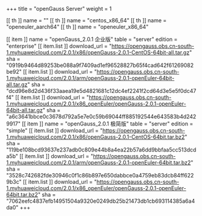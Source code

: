 +++
title = "openGauss Server"
weight = 1

[[ th ]]
    name = ""
[[ th ]]
    name = "centos_x86_64"
[[ th ]]
    name = "openeuler_aarch64"
[[ th ]]
    name = "openeuler_x86_64"

[[ item ]]
    name = "openGauss_2.0.1 企业版"
    table = "server"
    edition = "enterprise"
    [[ item.list ]]
        download_url = "https://opengauss.obs.cn-south-1.myhuaweicloud.com/2.0.1/x86/openGauss-2.0.1-CentOS-64bit-all.tar.gz"
        sha = "0919b9464d89253be088a9f7409ad1ef96528827b65f4cad642f61269082be92"
    [[ item.list ]]
        download_url = "https://opengauss.obs.cn-south-1.myhuaweicloud.com/2.0.1/arm/openGauss-2.0.1-openEuler-64bit-all.tar.gz"
        sha = "dcd96e8d2d436f33aaea19e5d4821681c12dc4ef2241f2cd64d3e5e5f0dc47f4"
    [[ item.list ]]
        download_url = "https://opengauss.obs.cn-south-1.myhuaweicloud.com/2.0.1/x86_openEuler/openGauss-2.0.1-openEuler-64bit-all.tar.gz"
        sha = "a6c3641bbce0c3678d792a5e7e0c59b69044ff885192544e643583b4d2429917"
[[ item ]]
    name = "openGauss_2.0.1 极简版"
    table = "server"
     edition = "simple"
    [[ item.list ]]
        download_url = "https://opengauss.obs.cn-south-1.myhuaweicloud.com/2.0.1/x86/openGauss-2.0.1-CentOS-64bit.tar.bz2"
        sha = "119be108bcd93637e237adb0c809e44b8a4ea22b57a6dd9bbfaa5cc513dcda5b"
    [[ item.list ]]
        download_url = "https://opengauss.obs.cn-south-1.myhuaweicloud.com/2.0.1/arm/openGauss-2.0.1-openEuler-64bit.tar.bz2"
        sha = "3528c742682fde30946c0f1c86b897e650dabbce0a4759eb83dcb84ff6229b3c"
    [[ item.list ]]
        download_url = "https://opengauss.obs.cn-south-1.myhuaweicloud.com/2.0.1/x86_openEuler/openGauss-2.0.1-openEuler-64bit.tar.bz2"
        sha = "7062eefc4837efb14951504a9320e0249db25b21473db1cb693114385a6a4da0"
+++
